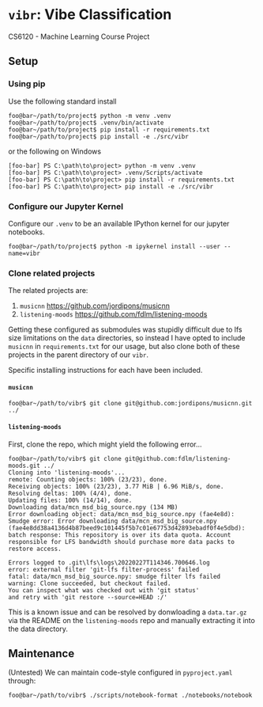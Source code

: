 # `vibr`: Vibe Classification

CS6120 - Machine Learning Course Project

## Setup

### Using pip

Use the following standard install

```shell
foo@bar~/path/to/project$ python -m venv .venv
foo@bar~/path/to/project$ .venv/bin/activate
foo@bar~/path/to/project$ pip install -r requirements.txt
foo@bar~/path/to/project$ pip install -e ./src/vibr
```

or the following on Windows

```shell
[foo-bar] PS C:\path\to\project> python -m venv .venv
[foo-bar] PS C:\path\to\project> .venv/Scripts/activate
[foo-bar] PS C:\path\to\project> pip install -r requirements.txt
[foo-bar] PS C:\path\to\project> pip install -e ./src/vibr
```

### Configure our Jupyter Kernel

Configure our `.venv` to be an available IPython kernel for our jupyter notebooks.

```console
foo@bar~/path/to/project$ python -m ipykernel install --user --name=vibr
```

### Clone related projects

The related projects are:

1. `musicnn` <https://github.com/jordipons/musicnn>
2. `listening-moods` <https://github.com/fdlm/listening-moods>

Getting these configured as submodules was stupidly difficult due to lfs size limitations on the `data` directories, so instead I have opted to include `musicnn` in `requirements.txt` for our usage, but also clone both of these projects in the parent directory of our `vibr`.

Specific installing instructions for each have been included.

#### `musicnn`

```console
foo@bar~/path/to/vibr$ git clone git@github.com:jordipons/musicnn.git ../
```

#### `listening-moods`

First, clone the repo, which might yield the following error...

```console
foo@bar~/path/to/vibr$ git clone git@github.com:fdlm/listening-moods.git ../
Cloning into 'listening-moods'...
remote: Counting objects: 100% (23/23), done.
Receiving objects: 100% (23/23), 3.77 MiB | 6.96 MiB/s, done.
Resolving deltas: 100% (4/4), done.
Updating files: 100% (14/14), done.
Downloading data/mcn_msd_big_source.npy (134 MB)
Error downloading object: data/mcn_msd_big_source.npy (fae4e8d): Smudge error: Error downloading data/mcn_msd_big_source.npy (fae4e8dd38a4136d4b87beed9c101445f5b7c01e67753d42893ebadf0f4e5dbd): batch response: This repository is over its data quota. Account responsible for LFS bandwidth should purchase more data packs to restore access.

Errors logged to .git\lfs\logs\20220227T114346.700646.log
error: external filter 'git-lfs filter-process' failed
fatal: data/mcn_msd_big_source.npy: smudge filter lfs failed
warning: Clone succeeded, but checkout failed.
You can inspect what was checked out with 'git status'
and retry with 'git restore --source=HEAD :/'
```

This is a known issue and can be resolved by donwloading a `data.tar.gz` via the README on the `listening-moods` repo and manually extracting it into the data directory.

## Maintenance

(Untested) We can maintain code-style configured in `pyproject.yaml` through:

```console
foo@bar~/path/to/vibr$ ./scripts/notebook-format ./notebooks/notebook
```
